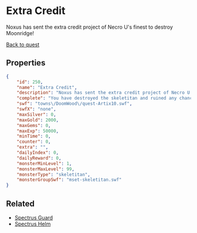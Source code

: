 # Extra Credit

Noxus has sent the extra credit project of Necro U's finest to destroy Moonridge!

[Back to quest](../quests.md)

## Properties

```json
{
    "id": 250,
    "name": "Extra Credit",
    "description": "Noxus has sent the extra credit project of Necro U's finest to destroy Moonridge!",
    "complete": "You have destroyed the skeletitan and ruined any chance for the Necro U students to get extra credit. I hope you're happy.",
    "swf": "towns\/DoomWood\/quest-Artix10.swf",
    "swfX": "none",
    "maxSilver": 0,
    "maxGold": 2000,
    "maxGems": 0,
    "maxExp": 50000,
    "minTime": 0,
    "counter": 0,
    "extra": "",
    "dailyIndex": 0,
    "dailyReward": 0,
    "monsterMinLevel": 1,
    "monsterMaxLevel": 99,
    "monsterType": "skeletitan",
    "monsterGroupSwf": "mset-skeletitan.swf"
}
```

## Related

- [Spectrus Guard](../items/1687-spectrus-guard.md)
- [Spectrus Helm](../items/1688-spectrus-helm.md)

